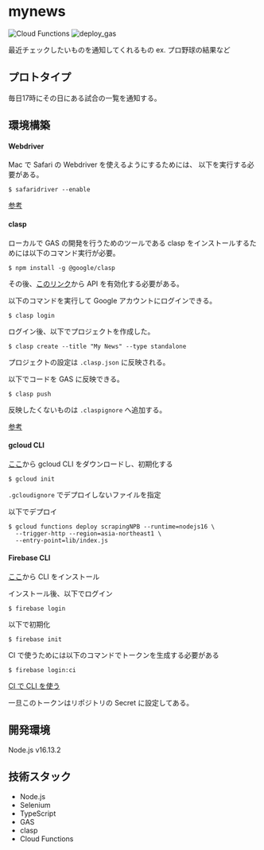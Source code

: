 # mynews

![Cloud Functions](https://github.com/BaseW/mynews/actions/workflows/deploy_cloud_functions.yml/badge.svg?event=push)
![deploy_gas](https://github.com/BaseW/mynews/actions/workflows/deploy_gas.yml/badge.svg?event=push)

最近チェックしたいものを通知してくれるもの
ex. プロ野球の結果など

## プロトタイプ

毎日17時にその日にある試合の一覧を通知する。

## 環境構築

#### Webdriver
Mac で Safari の Webdriver を使えるようにするためには、
以下を実行する必要がある。

```shell
$ safaridriver --enable
```

[参考](https://developer.apple.com/documentation/webkit/testing_with_webdriver_in_safari)

#### clasp

ローカルで GAS の開発を行うためのツールである clasp をインストールするためには以下のコマンド実行が必要。

```shell
$ npm install -g @google/clasp
```

その後、[このリンク](https://script.google.com/home/usersettings)から API を有効化する必要がある。

以下のコマンドを実行して Google アカウントにログインできる。

```shell
$ clasp login
```

ログイン後、以下でプロジェクトを作成した。

```shell
$ clasp create --title "My News" --type standalone
```

プロジェクトの設定は `.clasp.json` に反映される。

以下でコードを GAS に反映できる。

```shell
$ clasp push
```

反映したくないものは `.claspignore` へ追加する。

[参考](https://github.com/google/clasp)

#### gcloud CLI

[ここ](https://cloud.google.com/sdk/docs/install-sdk?hl=ja)から gcloud CLI をダウンロードし、初期化する

```shell
$ gcloud init
```

`.gcloudignore` でデプロイしないファイルを指定

以下でデプロイ

```shell
$ gcloud functions deploy scrapingNPB --runtime=nodejs16 \
  --trigger-http --region=asia-northeast1 \
  --entry-point=lib/index.js
```


#### Firebase CLI

[ここ](https://firebase.google.com/docs/cli)から CLI をインストール

インストール後、以下でログイン

```shell
$ firebase login
```

以下で初期化

```shell
$ firebase init
```

CI で使うためには以下のコマンドでトークンを生成する必要がある

```shell
$ firebase login:ci
```

[CI で CLI を使う](https://firebase.google.com/docs/cli#cli-ci-systems)

一旦このトークンはリポジトリの Secret に設定してある。

## 開発環境

Node.js v16.13.2

## 技術スタック

- Node.js
- Selenium
- TypeScript
- GAS
- clasp
- Cloud Functions
